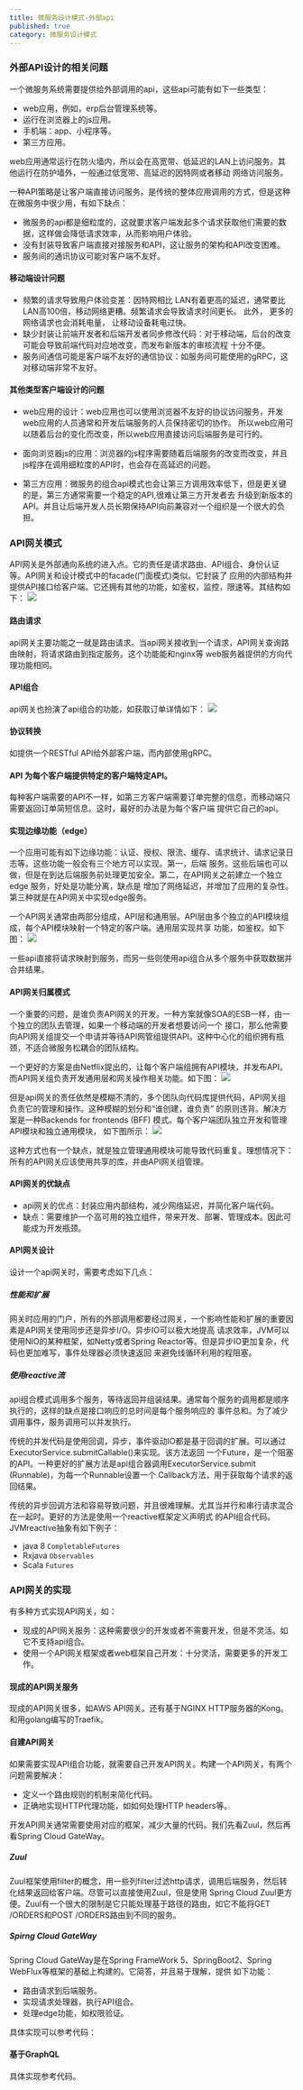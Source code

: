 ```yaml
---
title: 微服务设计模式-外部api
published: true
category: 微服务设计模式
---
```


### 外部API设计的相关问题
一个微服务系统需要提供给外部调用的api，这些api可能有如下一些类型：
* web应用，例如，erp后台管理系统等。
* 运行在浏览器上的js应用。
* 手机端：app、小程序等。
* 第三方应用。

web应用通常运行在防火墙内，所以会在高宽带、低延迟的LAN上访问服务。其他运行在防护墙外，一般通过低宽带、高延迟的因特网或者移动
网络访问服务。

一种API策略是让客户端直接访问服务。是传统的整体应用调用的方式，但是这种在微服务中很少用，有如下缺点：
* 微服务的api都是细粒度的，这就要求客户端发起多个请求获取他们需要的数据，这样做会降低请求效率，从而影响用户体验。
* 没有封装导致客户端直接对接服务和API，这让服务的架构和API改变困难。
* 服务间的通讯协议可能对客户端不友好。

#### 移动端设计问题
* 频繁的请求导致用户体验变差：因特网相比 LAN有着更高的延迟，通常要比LAN高100倍，移动网络更糟。频繁请求会导致请求时间更长。
此外， 更多的网络请求也会消耗电量， 让移动设备耗电过快。
* 缺少封装让前端开发者和后端开发者同步修改代码：对于移动端，后台的改变可能会导致前端代码对应地改变，而发布新版本的审核流程
十分不便。
* 服务间通信可能是客户端不友好的通信协议：如服务间可能使用的gRPC，这对移动端非常不友好。

#### 其他类型客户端设计的问题
* web应用的设计：web应用也可以使用浏览器不友好的协议访问服务，开发web应用的人员通常和开发后端服务的人员保持密切的协作。
所以web应用可以随着后台的变化而改变，所以web应用直接访问后端服务是可行的。

* 面向浏览器js的应用：浏览器的js程序需要随着后端服务的改变而改变，并且js程序在调用细粒度的API时，也会存在高延迟的问题。

* 第三方应用：微服务的组合api模式也会让第三方调用效率低下，但是更关键的是，第三方通常需要一个稳定的API,很难让第三方开发者去
升级到新版本的API。并且让后端开发人员长期保持API向前兼容对一个组织是一个很大的负担。

### API网关模式
API网关是外部通向系统的进入点。它的责任是请求路由、API组合、身份认证等。API网关和设计模式中的facade(门面模式)类似。它封装了
应用的内部结构并提供API接口给客户端。它还拥有其他的功能，如鉴权，监控，限速等。其结构如下：
![](assets/microservice/api-gateway-1.png)

#### 路由请求
api网关主要功能之一就是路由请求。当api网关接收到一个请求，API网关查询路由映射，将请求路由到指定服务。这个功能能和nginx等
web服务器提供的方向代理功能相同。

#### API组合
api网关也扮演了api组合的功能，如获取订单详情如下：
![](assets/microservice/api-gateway-2.png)

#### 协议转换
如提供一个RESTful API给外部客户端，而内部使用gRPC。

#### API 为每个客户端提供特定的客户端特定API。
每种客户端需要的API不一样，如第三方客户端需要订单完整的信息，而移动端只需要返回订单简短信息。这时，最好的办法是为每个客户端
提供它自己的api。

#### 实现边缘功能（edge）
一个应用可能有如下边缘功能：认证、授权、限流、缓存、请求统计、请求记录日志等。这些功能一般会有三个地方可以实现。第一，后端
服务。这些后端也可以做，但是在到达后端服务前处理更加安全。第二，在API网关之前建立一个独立edge 服务，好处是功能分离，缺点是
增加了网络延迟，并增加了应用的复杂性。第三种就是在API网关中实现edge服务。

一个API网关通常由两部分组成，API层和通用层。API层由多个独立的API模块组成，每个API模块映射一个特定的客户端。通用层实现共享
功能，如鉴权。如下图：
![](assets/microservice/api-gateway-3.png)

一些api直接将请求映射到服务，而另一些则使用api组合从多个服务中获取数据并合并结果。

#### API网关归属模式
一个重要的问题，是谁负责API网关的开发。一种方案就像SOA的ESB一样，由一个独立的团队去管理，如果一个移动端的开发者想要访问一个
接口，那么他需要向API网关组提交一个申请并等待API网管组提供API。这种中心化的组织拥有瓶颈，不适合微服务松耦合的团队结构。

一个更好的方案是由Netflix提出的，让每个客户端组拥有API模块，并发布API。而API网关组负责开发通用层和网关操作相关功能。如下图：
![](assets/microservice/api-gateway-4.png)

但是api网关的责任依然是模糊不清的，多个团队向代码库提供代码，API网关组负责它的管理和操作。这种模糊的划分和“谁创建，谁负责”
的原则违背。解决方案是一种Backends for frontends (BFF) 模式。每个客户端团队独立开发和管理API模块和独立通用模块，
如下图所示：
![](assets/microservice/api-gateway-5.png)

这种方式也有一个缺点，就是独立管理通用模块可能导致代码重复。理想情况下：所有的API网关应该使用共享的库，并由API网关组管理。

#### API网关的优缺点
* api网关的优点：封装应用内部结构，减少网络延迟，并简化客户端代码。
* 缺点：需要维护一个高可用的独立组件，带来开发、部署、管理成本。因此可能成为开发瓶颈。

#### API网关设计
设计一个api网关时，需要考虑如下几点：
##### 性能和扩展
网关时应用的门户，所有的外部调用都要经过网关，一个影响性能和扩展的重要因素是API网关使用同步还是异步I/O。异步IO可以极大地提高
请求效率，JVM可以使用NIO的某种框架，如Netty或者Spring Reactor等。但是异步IO更加复杂，代码也更加难写，事件处理器必须快速返回
来避免线循环利用的程阻塞。

##### 使用reactive流
api组合模式调用多个服务，等待返回并组装结果。通常每个服务的调用都是顺序执行的，这样的缺点是接口响应的总时间是每个服务响应的
事件总和。为了减少调用事件，服务调用可以并发执行。

传统的并发代码是使用回调，异步，事件驱动IO都是基于回调的扩展。可以通过ExecutorService.submitCallable()来实现。该方法返回
一个Future，是一个阻塞的API。一种更好的扩展方法是api组合器调用ExecutorService.submit (Runnable)，为每一个Runnable设置一个
Callback方法，用于获取每个请求的返回结果。

传统的异步回调方法和容易导致问题，并且很难理解。尤其当并行和串行请求混合在一起时。更好的方法是使用一个reactive框架定义声明式
的API组合代码。JVMreactive抽象有如下例子：
* java 8 `CompletableFutures`
* Rxjava `Observables`
* Scala `Futures`

### API网关的实现
有多种方式实现API网关，如：
* 现成的API网关服务：这种需要很少的开发或者不需要开发，但是不灵活。如它不支持api组合。
* 使用一个API网关框架或者web框架自己开发：十分灵活，需要更多的开发工作。

#### 现成的API网关服务
现成的API网关很多，如AWS API网关。还有基于NGINX HTTP服务器的Kong。和用golang编写的Traefik。

#### 自建API网关
如果需要实现API组合功能，就需要自己开发API网关。构建一个API网关，有两个问题需要解决：
* 定义一个路由规则的机制来简化代码。
* 正确地实现HTTP代理功能，如如何处理HTTP headers等。

开发API网关通常需要使用对应的框架，减少大量的代码。我们先看Zuul，然后再看Spring Cloud GateWay。
##### Zuul
Zuul框架使用filter的概念，用一些列filter过滤http请求，调用后端服务，然后转化结果返回给客户端。尽管可以直接使用Zuul，但是使用
Spring Cloud Zuul更方便。Zuul有一个很大的限制是它只能处理基于路径的路由，如它不能将GET /ORDERS和POST /ORDERS路由到不同的服务。

##### Spirng Cloud GateWay
Spring Cloud GateWay是在Spring FrameWork 5、SpringBoot2、Spring WebFlux等框架的基础上构建的。它简答，并且易于理解，提供
如下功能：
* 路由请求到后端服务。
* 实现请求处理器，执行API组合。
* 处理edge功能，如权限验证。

具体实现可以参考代码：

#### 基于GraphQL
具体实现参考代码。